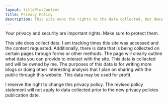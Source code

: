 ```yaml
---
layout: titlePlusContent
title: Privacy Policy
description: This site owns the rights to the data collected, but does explain what the data being collected is.
---
```


Your privacy and security are important rights. Make sure to protect them.

This site does collect data. I am tracking times this site was accessed and the content requested. Additionally, there is data that is being collected on certain pages through forms or other methods. The page will clearly outline what data you can provide to interact with the site. This data is collected and will be owned by me. The purposes of this data is for writing more blogs or doing other interesting analysis that I plan on sharing with the public through this website. This data may be used for profit.

I reserve the right to change this privacy policy. The revised policy statement will not apply to data collected prior to the new privacy policies publication date.